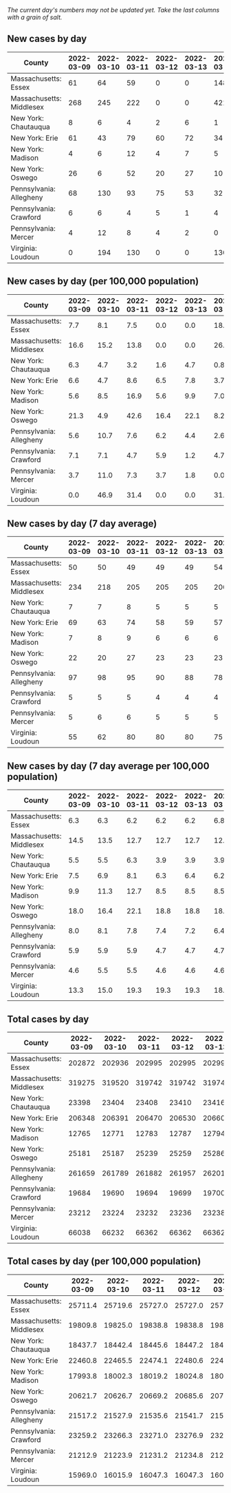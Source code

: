 _The current day's numbers may not be updated yet. Take the last columns with a grain of salt._
## New cases by day

| County | 2022-03-09 | 2022-03-10 | 2022-03-11 | 2022-03-12 | 2022-03-13 | 2022-03-14 | 2022-03-15 |
| --- | --- | --- | --- | --- | --- | --- | --- |
| Massachusetts: Essex | 61 | 64 | 59 | 0 | 0 | 148 |  |
| Massachusetts: Middlesex | 268 | 245 | 222 | 0 | 0 | 421 |  |
| New York: Chautauqua | 8 | 6 | 4 | 2 | 6 | 1 |  |
| New York: Erie | 61 | 43 | 79 | 60 | 72 | 34 |  |
| New York: Madison | 4 | 6 | 12 | 4 | 7 | 5 |  |
| New York: Oswego | 26 | 6 | 52 | 20 | 27 | 10 |  |
| Pennsylvania: Allegheny | 68 | 130 | 93 | 75 | 53 | 32 | 83 |
| Pennsylvania: Crawford | 6 | 6 | 4 | 5 | 1 | 4 | 2 |
| Pennsylvania: Mercer | 4 | 12 | 8 | 4 | 2 | 0 | 3 |
| Virginia: Loudoun | 0 | 194 | 130 | 0 | 0 | 130 | 55 |

## New cases by day (per 100,000 population)

| County | 2022-03-09 | 2022-03-10 | 2022-03-11 | 2022-03-12 | 2022-03-13 | 2022-03-14 | 2022-03-15 |
| --- | --- | --- | --- | --- | --- | --- | --- |
| Massachusetts: Essex | 7.7 | 8.1 | 7.5 | 0.0 | 0.0 | 18.8 |  |
| Massachusetts: Middlesex | 16.6 | 15.2 | 13.8 | 0.0 | 0.0 | 26.1 |  |
| New York: Chautauqua | 6.3 | 4.7 | 3.2 | 1.6 | 4.7 | 0.8 |  |
| New York: Erie | 6.6 | 4.7 | 8.6 | 6.5 | 7.8 | 3.7 |  |
| New York: Madison | 5.6 | 8.5 | 16.9 | 5.6 | 9.9 | 7.0 |  |
| New York: Oswego | 21.3 | 4.9 | 42.6 | 16.4 | 22.1 | 8.2 |  |
| Pennsylvania: Allegheny | 5.6 | 10.7 | 7.6 | 6.2 | 4.4 | 2.6 | 6.8 |
| Pennsylvania: Crawford | 7.1 | 7.1 | 4.7 | 5.9 | 1.2 | 4.7 | 2.4 |
| Pennsylvania: Mercer | 3.7 | 11.0 | 7.3 | 3.7 | 1.8 | 0.0 | 2.7 |
| Virginia: Loudoun | 0.0 | 46.9 | 31.4 | 0.0 | 0.0 | 31.4 | 13.3 |

## New cases by day (7 day average)

| County | 2022-03-09 | 2022-03-10 | 2022-03-11 | 2022-03-12 | 2022-03-13 | 2022-03-14 | 2022-03-15 |
| --- | --- | --- | --- | --- | --- | --- | --- |
| Massachusetts: Essex | 50 | 50 | 49 | 49 | 49 | 54 |  |
| Massachusetts: Middlesex | 234 | 218 | 205 | 205 | 205 | 200 |  |
| New York: Chautauqua | 7 | 7 | 8 | 5 | 5 | 5 |  |
| New York: Erie | 69 | 63 | 74 | 58 | 59 | 57 |  |
| New York: Madison | 7 | 8 | 9 | 6 | 6 | 6 |  |
| New York: Oswego | 22 | 20 | 27 | 23 | 23 | 23 |  |
| Pennsylvania: Allegheny | 97 | 98 | 95 | 90 | 88 | 78 | 76 |
| Pennsylvania: Crawford | 5 | 5 | 5 | 4 | 4 | 4 | 4 |
| Pennsylvania: Mercer | 5 | 6 | 6 | 5 | 5 | 5 | 5 |
| Virginia: Loudoun | 55 | 62 | 80 | 80 | 80 | 75 | 73 |

## New cases by day (7 day average per 100,000 population)

| County | 2022-03-09 | 2022-03-10 | 2022-03-11 | 2022-03-12 | 2022-03-13 | 2022-03-14 | 2022-03-15 |
| --- | --- | --- | --- | --- | --- | --- | --- |
| Massachusetts: Essex | 6.3 | 6.3 | 6.2 | 6.2 | 6.2 | 6.8 |  |
| Massachusetts: Middlesex | 14.5 | 13.5 | 12.7 | 12.7 | 12.7 | 12.4 |  |
| New York: Chautauqua | 5.5 | 5.5 | 6.3 | 3.9 | 3.9 | 3.9 |  |
| New York: Erie | 7.5 | 6.9 | 8.1 | 6.3 | 6.4 | 6.2 |  |
| New York: Madison | 9.9 | 11.3 | 12.7 | 8.5 | 8.5 | 8.5 |  |
| New York: Oswego | 18.0 | 16.4 | 22.1 | 18.8 | 18.8 | 18.8 |  |
| Pennsylvania: Allegheny | 8.0 | 8.1 | 7.8 | 7.4 | 7.2 | 6.4 | 6.2 |
| Pennsylvania: Crawford | 5.9 | 5.9 | 5.9 | 4.7 | 4.7 | 4.7 | 4.7 |
| Pennsylvania: Mercer | 4.6 | 5.5 | 5.5 | 4.6 | 4.6 | 4.6 | 4.6 |
| Virginia: Loudoun | 13.3 | 15.0 | 19.3 | 19.3 | 19.3 | 18.1 | 17.7 |

## Total cases by day

| County | 2022-03-09 | 2022-03-10 | 2022-03-11 | 2022-03-12 | 2022-03-13 | 2022-03-14 | 2022-03-15 |
| --- | --- | --- | --- | --- | --- | --- | --- |
| Massachusetts: Essex | 202872 | 202936 | 202995 | 202995 | 202995 | 203143 |  |
| Massachusetts: Middlesex | 319275 | 319520 | 319742 | 319742 | 319742 | 320163 |  |
| New York: Chautauqua | 23398 | 23404 | 23408 | 23410 | 23416 | 23417 |  |
| New York: Erie | 206348 | 206391 | 206470 | 206530 | 206602 | 206636 |  |
| New York: Madison | 12765 | 12771 | 12783 | 12787 | 12794 | 12799 |  |
| New York: Oswego | 25181 | 25187 | 25239 | 25259 | 25286 | 25296 |  |
| Pennsylvania: Allegheny | 261659 | 261789 | 261882 | 261957 | 262010 | 262042 | 262125 |
| Pennsylvania: Crawford | 19684 | 19690 | 19694 | 19699 | 19700 | 19704 | 19706 |
| Pennsylvania: Mercer | 23212 | 23224 | 23232 | 23236 | 23238 | 23238 | 23241 |
| Virginia: Loudoun | 66038 | 66232 | 66362 | 66362 | 66362 | 66492 | 66547 |

## Total cases by day (per 100,000 population)

| County | 2022-03-09 | 2022-03-10 | 2022-03-11 | 2022-03-12 | 2022-03-13 | 2022-03-14 | 2022-03-15 |
| --- | --- | --- | --- | --- | --- | --- | --- |
| Massachusetts: Essex | 25711.4 | 25719.6 | 25727.0 | 25727.0 | 25727.0 | 25745.8 |  |
| Massachusetts: Middlesex | 19809.8 | 19825.0 | 19838.8 | 19838.8 | 19838.8 | 19864.9 |  |
| New York: Chautauqua | 18437.7 | 18442.4 | 18445.6 | 18447.2 | 18451.9 | 18452.7 |  |
| New York: Erie | 22460.8 | 22465.5 | 22474.1 | 22480.6 | 22488.5 | 22492.2 |  |
| New York: Madison | 17993.8 | 18002.3 | 18019.2 | 18024.8 | 18034.7 | 18041.8 |  |
| New York: Oswego | 20621.7 | 20626.7 | 20669.2 | 20685.6 | 20707.7 | 20715.9 |  |
| Pennsylvania: Allegheny | 21517.2 | 21527.9 | 21535.6 | 21541.7 | 21546.1 | 21548.7 | 21555.5 |
| Pennsylvania: Crawford | 23259.2 | 23266.3 | 23271.0 | 23276.9 | 23278.1 | 23282.8 | 23285.2 |
| Pennsylvania: Mercer | 21212.9 | 21223.9 | 21231.2 | 21234.8 | 21236.7 | 21236.7 | 21239.4 |
| Virginia: Loudoun | 15969.0 | 16015.9 | 16047.3 | 16047.3 | 16047.3 | 16078.8 | 16092.1 |
